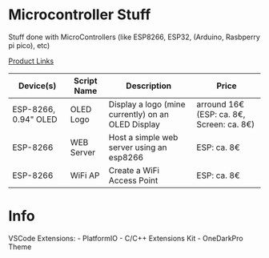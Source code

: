 # Microcontroller Stuff
Stuff done with MicroControllers (like ESP8266, ESP32, (Arduino, Rasbperry pi pico), etc)


[Product Links](https://github.com/TerrificTable/microcontroller_stuff/blob/main/Links.md)<br>



Device(s)             | Script Name | Description                                           | Price
----------------------|-------------|-------------------------------------------------------|-------
ESP-8266, 0.94" OLED  | OLED Logo   | Display a logo (mine currently) on an OLED Display    | arround 16€  (ESP: ca. 8€, Screen: ca. 8€)
ESP-8266              | WEB Server  | Host a simple web server using an esp8266             | ESP: ca. 8€
ESP-8266              | WiFi AP     | Create a WiFi Access Point                            | ESP: ca. 8€



# Info
VSCode Extensions:
    - PlatformIO
    - C/C++ Extensions Kit
    - OneDarkPro Theme
    
